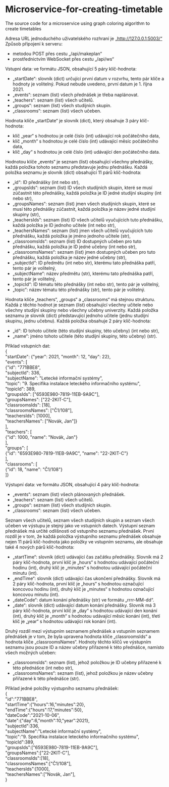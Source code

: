 # Microservice-for-creating-timetable
The source code for a microservice using graph coloring algorithm to create timetables

Adresa URL jednoduchého uživatelského rozhraní je „http://127.0.0.1:5003/“ <br/>
Způsob připojení k serveru:
+ metodou POST přes cestu „/api/makeplan“
+ prostřednictvím WebSocket přes cestu „/api/ws“

Vstupní data: ve formátu JSON, obsahující 5 páry klíč-hodnota:
+ „startDate“: slovník (dict) určující první datum v rozvrhu, tento pár klíče a hodnoty je volitelný. Pokud nebude uvedeno, první datum je 1. října 2021.
+ „events“: seznam (list) všech přednášek je třeba naplánovat.
+ „teachers“: seznam (list) všech učitelů.
+ „groups“: seznam (list) všech studijních skupin.
+ „classrooms“: seznam (list) všech učeben.

Hodnota klíče „startDate“ je slovník (dict), který obsahuje 3 páry klíč-hodnota:
+ klíč „year“ s hodnotou je celé číslo (int) udávající rok počátečního data,
+ klíč „month“ s hodnotou je celé číslo (int) udávající měsíc počátečního data,
+ klíč „day“ s hodnotou je celé číslo (int) udávající den počátečního data.

Hodnotou klíče „events“ je seznam (list) obsahující všechny přednášky, každá položka tohoto seznamu představuje jednu přednášku. Každá položka seznamu je slovník (dict) obsahující 11 párů klíč-hodnota:
+ „id“: ID přednášky (int nebo str),
+ „groupsIds“: seznam (list) ID všech studijních skupin, které se musí zúčastnit této přednášky, každá položka je ID jedné studijní skupiny (int nebo str),
+ „groupsNames“: seznam (list) jmen všech studijních skupin, které se musí této přednášky zúčastnit, každá položka je název jedné studijní skupiny (str), 
+ „teachersIds“: seznam (list) ID všech učitelů vyučujících tuto přednášku, každá položka je ID jednoho učitele (int nebo str),
+ „teachersNames“: seznam (list) jmen všech učitelů vyučujících tuto přednášku, každá položka je jméno jednoho učitele (str),
+ „classroomsIds“: seznam (list) ID dostupných učeben pro tuto přednášku, každá položka je ID jedné učebny (int nebo str),
+ „classroomsNames“: seznam (list) jmen dostupných učeben pro tuto přednášku, každá položka je název jedné učebny (str),
+ „subjectId“: ID předmětu (int nebo str), kterému tato přednáška patří, tento pár je volitelný,
+ „subjectName“: název předmětu (str), kterému tato přednáška patří, tento pár je volitelný,
+ „topicId“: ID tématu této přednášky (int nebo str), tento pár je volitelný,
+ „topic“: název tématu této přednášky (str), tento pár je volitelný.

Hodnota klíče „teachers“, „groups“ a „classrooms“ má stejnou strukturu. Každá z těchto hodnot je seznam (list) obsahující všechny učitele nebo všechny studijní skupiny nebo všechny učebny univerzity. Každá položka seznamu je slovník (dict) představující jednoho učitele (jednu studijní skupinu, jednu učebnu). Každá položka obsahuje 2 páry klíč-hodnota:
+ „id“: ID tohoto učitele (této studijní skupiny, této učebny) (int nebo str),
+ „name“: jméno tohoto učitele (této studijní skupiny, této učebny) (str).

Příklad vstupních dat: <br />
{ <br />
    "startDate": {"year": 2021, "month": 12, "day": 22}, <br />
    "events": [ <br />
    {"id": "771BBE8",  <br />
    "subjectId": 336, <br />
    "subjectName": "Letecké informační systémy", <br />
    "topic": "9. Specifika instalace leteckého informačního systému", <br />
    "topicId": 389, <br />
    "groupsIds": ["6593E980-7819-11EB-9A9C"],<br />
    "groupsNames": ["22-2KIT-C"],<br />
    "classroomsIds": [18], <br />
    "classroomsNames": ["Č1/108"], <br />
    "teachersIds": [1000],<br />
    "teachersNames": ["Novák, Jan"]}<br />
    ],<br />
    "teachers": [<br />
    {"id": 1000, "name": "Novák, Jan"}<br />
    ],<br />
    "groups": [<br />
    {"id": "6593E980-7819-11EB-9A9C", "name": "22-2KIT-C"}<br />
    ],<br />
    "classrooms": [<br />
    {"id": 18, "name": "Č1/108"}<br />
 ]}

Výstupní data: ve formátu JSON, obsahující 4 páry klíč-hodnota:
+ „events“: seznam (list) všech plánovaných přednášek.
+ „teachers“: seznam (list) všech učitelů.
+ „groups“: seznam (list) všech studijních skupin.
+ „classrooms“: seznam (list) všech učeben.

Seznam všech učitelů, seznam všech studijních skupin a seznam všech učeben ve výstupu je stejný jako ve vstupních datech. 
Výstupní seznam přednášek má určité odlišnosti od vstupního seznamu přednášek. První rozdíl je v tom, že každá položka výstupního seznamu přednášek obsahuje nejen 11 párů klíč-hodnota jako položky ve vstupním seznamu, ale obsahuje také 4 nových párů klíč-hodnota:
+ „startTime“: slovník (dict) udávající čas začátku přednášky. Slovník má 2 páry klíč-hodnota, první klíč je „hours“ s hodnotou udávající počáteční hodinu (int), druhý klíč je „minutes“ s hodnotou udávající počáteční minutu (int).
+ „endTime“: slovník (dict) udávající čas ukončení přednášky. Slovník má 2 páry klíč-hodnota, první klíč je „hours“ s hodnotou označující koncovou hodinu (int), druhý klíč je „minutes“ s hodnotou označující koncovou minutu (int).
+ „dateCode“: datum konání přednášky (str) ve formátu „rrrr-MM-dd“.
+ „date“: slovník (dict) udávající datum konání přednášky. Slovník má 3 páry klíč-hodnota, první klíč je „day“ s hodnotou udávající den konání (int), druhý klíč je „month“ s hodnotou udávající měsíc konání (int), třetí klíč je „year“ s hodnotou udávající rok konání (int).

Druhý rozdíl mezi výstupním seznamem přednášek a vstupním seznamem přednášek je v tom, že byla upravena hodnota klíče „classroomsIds“ a hodnota klíče „classroomsNames“. Hodnoty těchto klíčů ve výstupním seznamu jsou pouze ID a název učebny přiřazené k této přednášce, namísto všech možných učeben:
+ „classroomsIds“: seznam (list), jehož položkou je ID učebny přiřazené k této přednášce (int nebo str),
+ „classroomsNames“: seznam (list), jehož položkou je název učebny přiřazené k této přednášce (str).

Příklad jedné položky výstupního seznamu přednášek:<br />
    {<br />
    "id":"771BBE8",<br />
    "startTime":{"hours":16,"minutes":20},<br />
    "endTime":{"hours":17,"minutes":50},<br />
    "dateCode":"2021-10-06",<br />
    "date":{"day":6,"month":10,"year":2021},<br />
    "subjectId":336,<br />
    "subjectName":"Letecké informační systémy",<br />
    "topic":"9. Specifika instalace leteckého informačního systému",<br />
    "topicId":389,<br />
    "groupsIds":["6593E980-7819-11EB-9A9C"],<br />
    "groupsNames":["22-2KIT-C"],<br />
    "classroomsIds":[18],<br />
    "classroomsNames":["Č1/108"],<br />
    "teachersIds":[1000],<br />
    "teachersNames":["Novák, Jan"],<br />
    }
